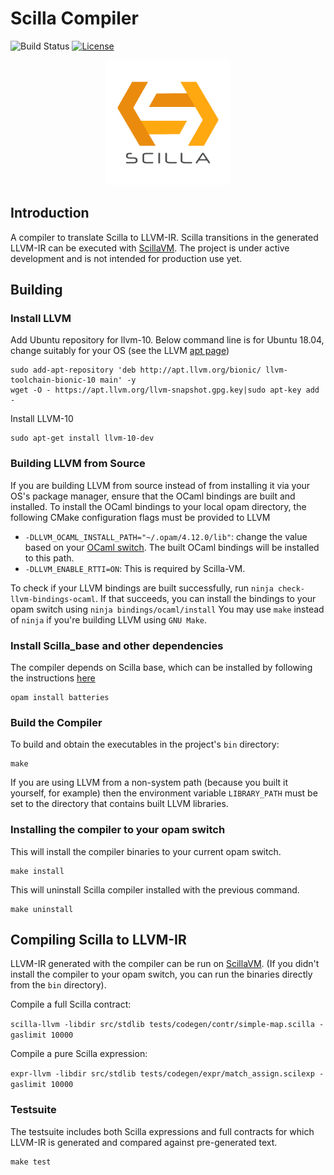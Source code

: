 # Scilla Compiler

![Build Status](https://github.com/Zilliqa/scilla-compiler/workflows/CI/badge.svg)
[![License](https://img.shields.io/badge/License-GPLv3-blue.svg)](https://github.com/Zilliqa/scilla/blob/master/LICENSE)

<p align="center">
  <a href="https://scilla-lang.org/"><img src="https://github.com/Zilliqa/scilla/blob/master/imgs/scilla-logo-color.jpg" width="200" height="200"></a>
</p>

## Introduction
A compiler to translate Scilla to LLVM-IR. Scilla transitions in the 
generated LLVM-IR can be executed with [ScillaVM](https://github.com/Zilliqa/scilla-vm).
The project is under active development and is not intended for production use yet.

## Building

### Install LLVM

Add Ubuntu repository for llvm-10. Below command line is for Ubuntu 18.04, change
suitably for your OS (see the LLVM [apt page](https://apt.llvm.org/https://apt.llvm.org/))

```
sudo add-apt-repository 'deb http://apt.llvm.org/bionic/ llvm-toolchain-bionic-10 main' -y
wget -O - https://apt.llvm.org/llvm-snapshot.gpg.key|sudo apt-key add -
```

Install LLVM-10

```
sudo apt-get install llvm-10-dev
```

### Building LLVM from Source

If you are building LLVM from source instead of from installing it via
your OS's package manager, ensure that the OCaml bindings
are built and installed. To install the OCaml bindings to your local
opam directory, the following CMake configuration flags must be provided
to LLVM

  - `-DLLVM_OCAML_INSTALL_PATH="~/.opam/4.12.0/lib"`: change
  the value based on your [OCaml switch](https://github.com/Zilliqa/scilla/blob/master/INSTALL.md#installing-opam-packages).
  The built OCaml bindings will be installed to this path.
  - `-DLLVM_ENABLE_RTTI=ON`: This is required by Scilla-VM.

To check if your LLVM bindings are built successfully, run
`ninja check-llvm-bindings-ocaml`. If that succeeds, you can install
the bindings to your opam switch using `ninja bindings/ocaml/install`
You may use `make` instead of `ninja` if you're building LLVM using `GNU Make`.

### Install Scilla_base and other dependencies

The compiler depends on Scilla base, which can be installed by following the
instructions [here](https://github.com/Zilliqa/scilla/#installing-scilla-with-opam)

```
opam install batteries
```

### Build the Compiler

To build and obtain the executables in the project's `bin` directory:

```
make
```

If you are using LLVM from a non-system path (because you built it
yourself, for example) then the environment variable `LIBRARY_PATH`
must be set to the directory that contains built LLVM libraries.

### Installing the compiler to your opam switch

This will install the compiler binaries to your current opam switch.

```
make install
```

This will uninstall Scilla compiler installed with the previous command.

```
make uninstall
```

## Compiling Scilla to LLVM-IR

LLVM-IR generated with the compiler can be run on [ScillaVM](https://github.com/Zilliqa/scilla-vm).
(If you didn't install the compiler to your opam switch, you can run the binaries directly
from the `bin` directory).

Compile a full Scilla contract:

```scilla-llvm -libdir src/stdlib tests/codegen/contr/simple-map.scilla -gaslimit 10000```

Compile a pure Scilla expression:

```expr-llvm -libdir src/stdlib tests/codegen/expr/match_assign.scilexp -gaslimit 10000```

### Testsuite

The testsuite includes both Scilla expressions and full contracts for
which LLVM-IR is generated and compared against pre-generated text.

```
make test
```

